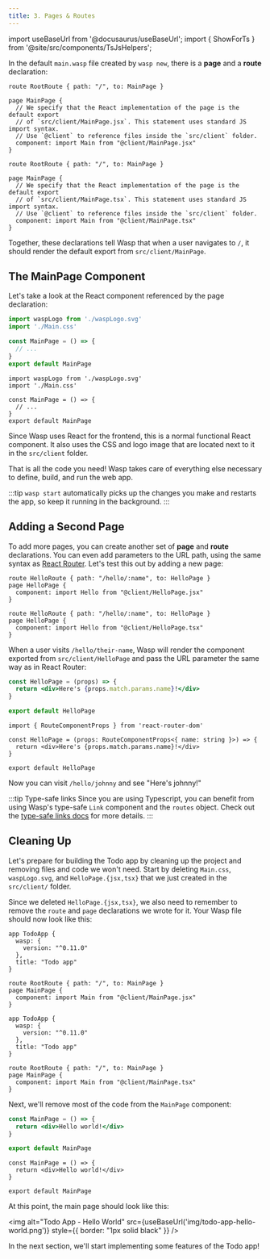 ```yaml
---
title: 3. Pages & Routes
---
```


import useBaseUrl from '@docusaurus/useBaseUrl';
import { ShowForTs } from '@site/src/components/TsJsHelpers';

In the default `main.wasp` file created by `wasp new`, there is a **page** and a **route** declaration:

<Tabs groupId="js-ts">
<TabItem value="js" label="JavaScript">

```wasp title="main.wasp"
route RootRoute { path: "/", to: MainPage }

page MainPage {
  // We specify that the React implementation of the page is the default export
  // of `src/client/MainPage.jsx`. This statement uses standard JS import syntax.
  // Use `@client` to reference files inside the `src/client` folder.
  component: import Main from "@client/MainPage.jsx"
}
```

</TabItem>
<TabItem value="ts" label="TypeScript">

```wasp title="main.wasp"
route RootRoute { path: "/", to: MainPage }

page MainPage {
  // We specify that the React implementation of the page is the default export
  // of `src/client/MainPage.tsx`. This statement uses standard JS import syntax.
  // Use `@client` to reference files inside the `src/client` folder.
  component: import Main from "@client/MainPage.tsx"
}
```

</TabItem>
</Tabs>

Together, these declarations tell Wasp that when a user navigates to `/`, it should render the default export from `src/client/MainPage`.

## The MainPage Component

Let's take a look at the React component referenced by the page declaration:

<Tabs groupId="js-ts">
<TabItem value="js" label="JavaScript">

```jsx title="src/client/MainPage.jsx"
import waspLogo from './waspLogo.svg'
import './Main.css'

const MainPage = () => {
  // ...
}
export default MainPage
```

</TabItem>
<TabItem value="ts" label="TypeScript">

```tsx title="src/client/MainPage.tsx"
import waspLogo from './waspLogo.svg'
import './Main.css'

const MainPage = () => {
  // ...
}
export default MainPage
```

</TabItem>
</Tabs>

Since Wasp uses React for the frontend, this is a normal functional React component. It also uses the CSS and logo image that are located next to it in the `src/client` folder.

That is all the code you need! Wasp takes care of everything else necessary to define, build, and run the web app.

:::tip
`wasp start` automatically picks up the changes you make and restarts the app, so keep it running in the background.
:::

## Adding a Second Page

To add more pages, you can create another set of **page** and **route** declarations. You can even add parameters to the URL path, using the same syntax as [React Router](https://reactrouter.com/web/). Let's test this out by adding a new page:

<Tabs groupId="js-ts">
<TabItem value="js" label="JavaScript">

```wasp title="main.wasp"
route HelloRoute { path: "/hello/:name", to: HelloPage }
page HelloPage {
  component: import Hello from "@client/HelloPage.jsx"
}
```

</TabItem>
<TabItem value="ts" label="TypeScript">

```wasp title="main.wasp"
route HelloRoute { path: "/hello/:name", to: HelloPage }
page HelloPage {
  component: import Hello from "@client/HelloPage.tsx"
}
```

</TabItem>
</Tabs>

When a user visits `/hello/their-name`, Wasp will render the component exported from `src/client/HelloPage` and pass the URL parameter the same way as in React Router:

<Tabs groupId="js-ts">
<TabItem value="js" label="JavaScript">

```jsx title="src/client/HelloPage.jsx"
const HelloPage = (props) => {
  return <div>Here's {props.match.params.name}!</div>
}

export default HelloPage
```

</TabItem>
<TabItem value="ts" label="TypeScript">

```tsx title="src/client/HelloPage.tsx"
import { RouteComponentProps } from 'react-router-dom'

const HelloPage = (props: RouteComponentProps<{ name: string }>) => {
  return <div>Here's {props.match.params.name}!</div>
}

export default HelloPage
```

</TabItem>
</Tabs>

Now you can visit `/hello/johnny` and see "Here's johnny!"

<ShowForTs>

:::tip Type-safe links
Since you are using Typescript, you can benefit from using Wasp's type-safe `Link` component and the `routes` object. Check out the [type-safe links docs](/docs/advanced/links) for more details.
:::
</ShowForTs>

## Cleaning Up

Let's prepare for building the Todo app by cleaning up the project and removing files and code we won't need. Start by deleting `Main.css`, `waspLogo.svg`, and `HelloPage.{jsx,tsx}` that we just created in the `src/client/` folder.

Since we deleted `HelloPage.{jsx,tsx}`, we also need to remember to remove the `route` and `page` declarations we wrote for it. Your Wasp file should now look like this:

<Tabs groupId="js-ts">
<TabItem value="js" label="JavaScript">

```wasp title="main.wasp"
app TodoApp {
  wasp: {
    version: "^0.11.0"
  },
  title: "Todo app"
}

route RootRoute { path: "/", to: MainPage }
page MainPage {
  component: import Main from "@client/MainPage.jsx"
}
```

</TabItem>
<TabItem value="ts" label="TypeScript">

```wasp title="main.wasp"
app TodoApp {
  wasp: {
    version: "^0.11.0"
  },
  title: "Todo app"
}

route RootRoute { path: "/", to: MainPage }
page MainPage {
  component: import Main from "@client/MainPage.tsx"
}
```

</TabItem>
</Tabs>

Next, we'll remove most of the code from the `MainPage` component:

<Tabs groupId="js-ts">
<TabItem value="js" label="JavaScript">

```jsx title="src/client/MainPage.jsx"
const MainPage = () => {
  return <div>Hello world!</div>
}

export default MainPage
```

</TabItem>
<TabItem value="ts" label="TypeScript">

```tsx title="src/client/MainPage.tsx"
const MainPage = () => {
  return <div>Hello world!</div>
}

export default MainPage
```

</TabItem>
</Tabs>

At this point, the main page should look like this:

<img alt="Todo App - Hello World"
src={useBaseUrl('img/todo-app-hello-world.png')}
style={{ border: "1px solid black" }}
/>

In the next section, we'll start implementing some features of the Todo app!
